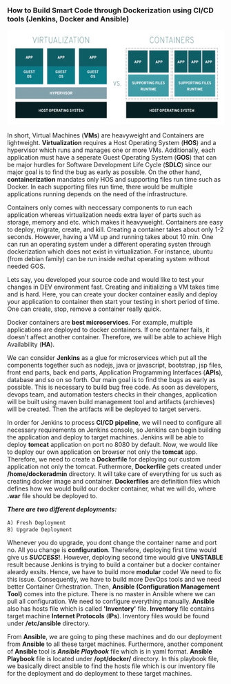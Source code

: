    ### How to Build Smart Code through Dockerization using CI/CD tools (Jenkins, Docker and Ansible)
                      
  
  
  ![alt text](https://github.com/tanersa/sharksJenkins/blob/master/virtualization_conterization.png)
  
  
   In short, Virtual Machines (**VMs**) are heavyweight and Containers are lightweight. **Virtualization** requires a Host Operating System (**HOS**) and a hypervisor which runs and manages one or more VMs. Additionally, each application must have a seperate Guest Operating System (**GOS**) that can be major hurdles for Software Development Life Cycle (**SDLC**) since our major goal is to find the bug as early as possible. On the other hand, **containerization** mandates only HOS and supporting files run time such as Docker. In each supporting files run time, there would be multiple applications running depends on the need of the infrastructure. 
   
   Containers only comes with neccessary components to run each application whereas virtualization needs extra layer of parts such as storage, memory and etc. which makes it heavyweight. Containers are easy to deploy, migrate, create, and kill. Creating a container takes about only 1-2 seconds. However, having a VM up and running takes about 10 min. One can run an operating system under a different operating systen through dockerization which does not exist in virtualization. For instance, ubuntu (from debian family) can be run inside redhat operating system without needed GOS.
   
   Lets say, you developed your source code and would like to test your changes in DEV environment fast. Creating and initializing a VM takes time and is hard. Here, you can create your docker container easily and deploy your application to container then start your testing in short period of time. One can create, stop, remove a container really quick. 
   
   Docker containers are **best microservices**. For example, multiple applications are deployed to docker containers. If one container fails, it doesn't affect another container. Therefore, we will be able to achieve High Availability (**HA**). 
   
   We can consider **Jenkins** as a glue for microservices which put all the components together such as nodejs, java or javascript, bootstrap, jsp files, front end parts, back end parts, Application Programming Interfaces (**APIs**), database and so on so forth. Our main goal is to find the bugs as early as possible. This is necessary to build bug free code. As soon as developers, devops team, and automation testers checks in their changes, application will be built using maven build management tool and artifacts (archieves) will be created. Then the artifacts will be deployed to target servers. 
   
   In order for Jenkins to process **CI/CD pipeline**, we will need to configure all necessary requirements on Jenkins console, so Jenkins can begin building the application and deploy to target machines. Jenkins will be able to deploy **tomcat** application on port no 8080 by default. Now, we would like to deploy our own application on browser not only the **tomcat** app. Therefore, we need to create a **Dockerfile** for deploying our custom application not only the tomcat. Futhermore, **Dockerfile** gets created under **/home/dockeradmin** directory. It will take care of everything for us such as creating docker image and container. **Dockerfiles** are definition files which defines how we would build our docker container, what we will do, where **.war** file should be deployed to. 
     
   **_There are two different deployments:_** 
   
    A) Fresh Deployment
    B) Upgrade Deployment
      
   Whenever you do upgrade, you dont change the container name and port no. All you change is **configuration**. Therefore, deploying first time would give us **_SUCCESS_!**. However, deploying second time would give **UNSTABLE** result because Jenkins is trying to build a container but a docker container aleardy exsits. Hence, we have to build more **modular** code! We need to fix this issue. Consequently, we have to build more DevOps tools and we need better Container Orhestration. Then, **Ansible** **(Configuration Management Tool)** comes into the picture. There is no master in Ansible where we can pull all configuration. We need to configure everything manually. **Ansible** also has hosts file which is called **'Inventory'** file. **Inventory** file contains target machine **Internet Protocols** (**IPs**). Inventory files would be found under **/etc/ansible** directory.
   
   From **Ansible**, we are going to ping these machines and do our deployment from  **Ansible** to all these target machines. Furthermore, another component of **Ansible** tool is **_Ansible Playbook_** file which is in yaml format. **Ansible Playbook** file is located under **/opt/docker/** directory. In this playbook file, we basically direct ansible to find the hosts file which is our inventory file for the deployment and do deployment to these target machines.
   
   
  
   
   
   
   
   
   
   
   
   
   
   
   
   
   
   
   
